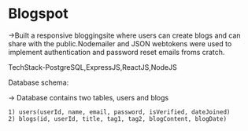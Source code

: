 # Blogspot
->Built a responsive bloggingsite where users can create blogs  and can share with the public.Nodemailer and JSON webtokens were used to implement authentication and password  reset emails froms cratch.


 TechStack-PostgreSQL,ExpressJS,ReactJS,NodeJS

 Database schema:
 
-> Database contains two tables, users and blogs

    1) users(userId, name, email, password, isVerified, dateJoined)
    2) blogs(id, userId, title, tag1, tag2, blogContent, blogDate)
